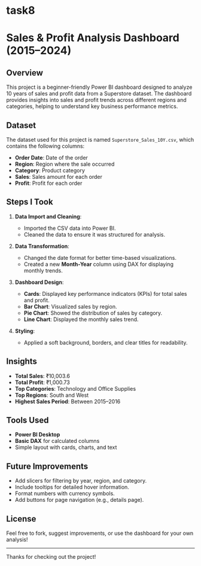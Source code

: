 # task8
# Sales & Profit Analysis Dashboard (2015–2024)

## Overview
This project is a beginner-friendly Power BI dashboard designed to analyze 10 years of sales and profit data from a Superstore dataset. The dashboard provides insights into sales and profit trends across different regions and categories, helping to understand key business performance metrics.

## Dataset
The dataset used for this project is named `Superstore_Sales_10Y.csv`, which contains the following columns:

- **Order Date**: Date of the order
- **Region**: Region where the sale occurred
- **Category**: Product category
- **Sales**: Sales amount for each order
- **Profit**: Profit for each order

## Steps I Took

1. **Data Import and Cleaning**:
   - Imported the CSV data into Power BI.
   - Cleaned the data to ensure it was structured for analysis.
   
2. **Data Transformation**:
   - Changed the date format for better time-based visualizations.
   - Created a new **Month-Year** column using DAX for displaying monthly trends.
   
3. **Dashboard Design**:
   - **Cards**: Displayed key performance indicators (KPIs) for total sales and profit.
   - **Bar Chart**: Visualized sales by region.
   - **Pie Chart**: Showed the distribution of sales by category.
   - **Line Chart**: Displayed the monthly sales trend.
   
4. **Styling**:
   - Applied a soft background, borders, and clear titles for readability.
   
## Insights

- **Total Sales**: ₹10,003.6
- **Total Profit**: ₹1,000.73
- **Top Categories**: Technology and Office Supplies
- **Top Regions**: South and West
- **Highest Sales Period**: Between 2015–2016

## Tools Used

- **Power BI Desktop**
- **Basic DAX** for calculated columns
- Simple layout with cards, charts, and text

## Future Improvements

- Add slicers for filtering by year, region, and category.
- Include tooltips for detailed hover information.
- Format numbers with currency symbols.
- Add buttons for page navigation (e.g., details page).

## License
Feel free to fork, suggest improvements, or use the dashboard for your own analysis!

---

Thanks for checking out the project! 
